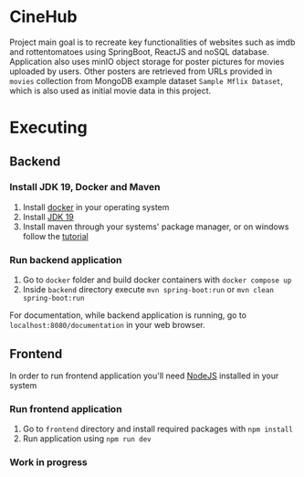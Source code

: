 # CineHub
Project main goal is to recreate key functionalities of websites such as imdb and 
rottentomatoes using SpringBoot, ReactJS and noSQL database. Application also uses minIO object storage for poster pictures for movies uploaded by users. Other posters are retrieved from URLs provided in `movies` collection from MongoDB example dataset `Sample Mflix Dataset`, which is also used as initial movie data in this project.

# Executing
## Backend
### Install JDK 19, Docker and Maven
1. Install [docker](https://docs.docker.com/engine/install/) in your operating system 
2. Install [JDK 19](https://www.oracle.com/java/technologies/javase/jdk19-archive-downloads.html)
3. Install maven through your systems' package manager, or on windows follow the [tutorial](https://phoenixnap.com/kb/install-maven-windows)

### Run backend application
1. Go to `docker` folder and build docker containers with `docker compose up`
2. Inside `backend` directory execute `mvn spring-boot:run` or `mvn clean spring-boot:run`

For documentation, while backend application is running, go to `localhost:8080/documentation` in your web browser.

## Frontend
In order to run frontend application you'll need [NodeJS](https://nodejs.org/en/download) installed in your system

### Run frontend application
1. Go to `frontend` directory and install required packages with `npm install`
2. Run application using `npm run dev`
### Work in progress
